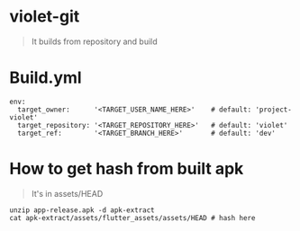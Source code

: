 # violet-git
> It builds from repository and build

# Build.yml
```
env:
  target_owner:      '<TARGET_USER_NAME_HERE>'    # default: 'project-violet'
  target_repository: '<TARGET_REPOSITORY_HERE>'   # default: 'violet'
  target_ref:        '<TARGET_BRANCH_HERE>'       # default: 'dev'
```

# How to get hash from built apk
> It's in assets/HEAD
```
unzip app-release.apk -d apk-extract
cat apk-extract/assets/flutter_assets/assets/HEAD # hash here
```
